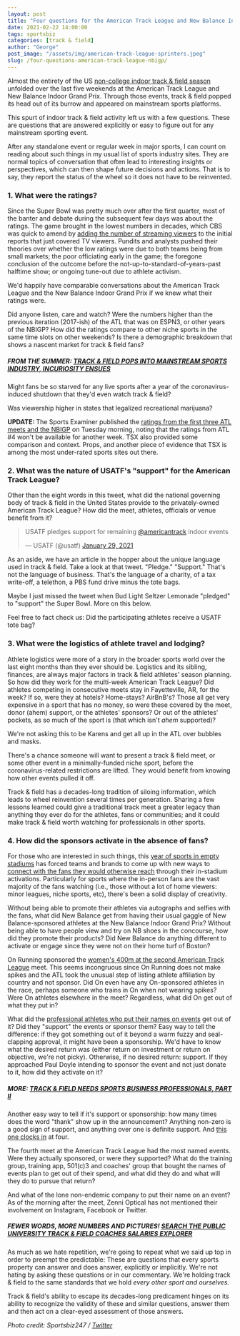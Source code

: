 ```yaml
---
layout: post
title: "Four questions for the American Track League and New Balance Indoor Grand Prix"
date: 2021-02-22 14:00:00
tags: sportsbiz
categories: [track & field]
author: "George"
post_image: "/assets/img/american-track-league-sprinters.jpeg"
slug: /four-questions-american-track-league-nbigp/
---
```

Almost the entirety of the US [non-college indoor track & field season](https://nalathletics.com/blog/2021/01/18/indoor-national-track-and-field-championships-cancellation-reaction) unfolded over the last five weekends at the American Track League and New Balance Indoor Grand Prix. Through those events, track & field popped its head out of its burrow and appeared on mainstream sports platforms. 

This spurt of indoor track & field activity left us with a few questions. These are questions that are answered explicitly or easy to figure out for any mainstream sporting event. 

After any standalone event or regular week in major sports, I can count on reading about such things in my usual list of sports industry sites. They are normal topics of conversation that often lead to interesting insights or perspectives, which can then shape future decisions and actions. That is to say, they report the status of the wheel so it does not have to be reinvented.

### 1. What were the ratings? 

Since the Super Bowl was pretty much over after the first quarter, most of the banter and debate during the subsequent few days was about the ratings. The game brought in the lowest numbers in decades, which CBS was quick to amend by [adding the number of streaming viewers](https://www.fastcompany.com/90602944/how-this-years-lousy-super-bowl-ratings-measure-up-to-past-games) to the initial reports that just covered TV viewers. Pundits and analysts pushed their theories over whether the low ratings were due to both teams being from small markets; the poor officiating early in the game; the foregone conclusion of the outcome before the not-up-to-standard-of-years-past halftime show; or ongoing tune-out due to athlete activism.

We'd happily have comparable conversations about the American Track League and the New Balance Indoor Grand Prix if we knew what their ratings were. 

Did anyone listen, care and watch? Were the numbers higher than the previous iteration (2017-ish) of the ATL that was on ESPN3, or other years of the NBIGP? How did the ratings compare to other niche sports in the same time slots on other weekends? Is there a demographic breakdown that shows a nascent market for track & field fans?

##### FROM THE SUMMER: [TRACK & FIELD POPS INTO MAINSTREAM SPORTS INDUSTRY, INCURIOSITY ENSUES](https://nalathletics.com/blog/2020/10/23/track-and-field-mainstream-sports-incuriosity)

Might fans be so starved for any live sports after a year of the coronavirus-induced shutdown that they'd even watch track & field? 

Was viewership higher in states that legalized recreational marijuana? 

<strong>UPDATE: </strong>The Sports Examiner published the [ratings from the first three ATL meets and the NBIGP](http://www.thesportsexaminer.com/heard-at-halftime-new-york-rep-katko-calls-for-beijing-boycott-modest-tf-television-ratings-a-boycott-over-bikinis-in-qatar/) on Tuesday morning, noting that the ratings from ATL #4 won't be available for another week. TSX also provided some comparison and context. Props, and another piece of evidence that TSX is among the most under-rated sports sites out there.

### 2. What was the nature of USATF's "support" for the American Track League?

Other than the eight words in this tweet, what did the national governing body of track & field in the United States provide to the privately-owned American Track League? How did the meet, athletes, officials or venue benefit from it?

<blockquote class="twitter-tweet"><p lang="en" dir="ltr">USATF pledges support for remaining <a href="https://twitter.com/americantrack?ref_src=twsrc%5Etfw">@americantrack</a> indoor events</p>&mdash; USATF (@usatf) <a href="https://twitter.com/usatf/status/1355253852250005508?ref_src=twsrc%5Etfw">January 29, 2021</a></blockquote> <script async src="https://platform.twitter.com/widgets.js" charset="utf-8"></script>

As an aside, we have an article in the hopper about the unique language used in track & field. Take a look at that tweet. "Pledge." "Support." That's not the language of business. That's the language of a charity, of a tax write-off, a telethon, a PBS fund drive minus the tote bags. 

Maybe I just missed the tweet when Bud Light Seltzer Lemonade "pledged" to "support" the Super Bowl. More on this below.

Feel free to fact check us: Did the participating athletes receive a USATF tote bag? 

### 3. What were the logistics of athlete travel and lodging? 

Athlete logistics were more of a story in the broader sports world over the last eight months than they ever should be. Logistics and its sibling, finances, are always major factors in track & field athletes' season planning. So how did they work for the multi-week American Track League? Did athletes competing in consecutive meets stay in Fayetteville, AR, for the week? If so, were they at hotels? Home-stays? AirBnB's? Those all get very expensive in a sport that has no money, so were these covered by the meet, donor (ahem) support, or the athletes' sponsors? Or out of the athletes' pockets, as so much of the sport is (that which isn't *ahem* supported)?

We're not asking this to be Karens and get all up in the ATL over bubbles and masks. 

There's a chance someone will want to present a track & field meet, or some other event in a minimally-funded niche sport, before the coronavirus-related restrictions are lifted. They would benefit from knowing how other events pulled it off. 

Track & field has a decades-long tradition of siloing information, which leads to wheel reinvention several times per generation. Sharing a few lessons learned could give a traditional track meet a greater legacy than anything they ever do for the athletes, fans or communities; and it could make track & field worth watching for professionals in other sports. 

### 4. How did the sponsors activate in the absence of fans?

For those who are interested in such things, this [year of sports in empty stadiums](https://www.sportico.com/business/commerce/2021/sports-business-trends-post-covid-1234623001/) has forced teams and brands to come up with new ways to [connect with the fans they would otherwise reach](https://www.abc.net.au/news/2021-01-11/fa-cup-marine-fc-vs-tottenham-hotspur-virtual-tickets/13047658) through their in-stadium activations. Particularly for sports where the in-person fans are the vast majority of the fans watching (i.e., those without a lot of home viewers: minor leagues, niche sports, etc), there's been a solid display of creativity.

Without being able to promote their athletes via autographs and selfies with the fans, what did New Balance get from having their usual gaggle of New Balance-sponsored athletes at the New Balance Indoor Grand Prix? Without being able to have people view and try on NB shoes in the concourse, how did they promote their products? Did New Balance do anything different to activate or engage since they were not on their home turf of Boston?

On Running sponsored the [women's 400m at the second American Track League](https://twitter.com/americantrack/status/1358543292871315456) meet. This seems incongruous since On Running does not make spikes and the ATL took the unusual step of listing athlete affiliation by country and not sponsor. Did On even have any On-sponsored athletes in the race, perhaps someone who trains in On when not wearing spikes? Were On athletes elsewhere in the meet? Regardless, what did On get out of what they put in?

What did the [professional athletes who put their names on events](https://nalathletics.com/blog/2021/02/02/track-field-needs-sports-business-professionals) get out of it? Did they "support" the events or sponsor them? Easy way to tell the difference: if they got something out of it beyond a warm fuzzy and seal-clapping approval, it might have been a sponsorship. We'd have to know what the desired return was (either return on investment or return on objective, we're not picky). Otherwise, if no desired return: support. If they approached Paul Doyle intending to sponsor the event and not just donate to it, how did they activate on it? 

##### MORE: [TRACK & FIELD NEEDS SPORTS BUSINESS PROFESSIONALS, PART II](https://nalathletics.com/blog/2021/02/02/track-field-needs-sports-business-professionals)

Another easy way to tell if it's support or sponsorship: how many times does the word "thank" show up in the announcement? Anything non-zero is a good sign of support, and anything over one is definite support. And [this one clocks in](https://twitter.com/AthWestchester/status/1362448931389595655) at four.

The fourth meet at the American Track League had the most named events. Were they actually sponsored, or were they supported? What do the training group, training app, 501(c)3 and coaches' group that bought the names of events plan to get out of their spend, and what did they do and what will they do to pursue that return? 

And what of the lone non-endemic company to put their name on an event? As of the morning after the meet, Zenni Optical has not mentioned their involvement on Instagram, Facebook or Twitter. 

##### FEWER WORDS, MORE NUMBERS AND PICTURES! [SEARCH THE PUBLIC UNIVERSITY TRACK & FIELD COACHES SALARIES EXPLORER](https://nalathletics.com/coaches-salaries-explorer.html)

As much as we hate repetition, we're going to repeat what we said up top in order to preempt the predictable: These are questions that every sports property can answer and does answer, explicitly or implicitly. We're not hating by asking these questions or in our commentary. We're holding track & field to the same standards that we hold <em>every other sport and ourselves.</em> 

Track & field's ability to escape its decades-long predicament hinges on its ability to recognize the validity of these and similar questions, answer them and then act on a clear-eyed assessment of those answers.

<em>Photo credit: Sportsbiz247 / [Twitter](https://twitter.com/sportsbiz247/status/1359423441552703488)</em>

